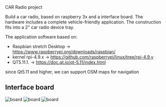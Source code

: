 CAR Radio project

Build a car radio, based on raspberry 3x and a interface board.
The hardware includes a complete vehicle-friendly application.
The construction fits into a 2" car radio device tray.

The application software based on:
- Raspbian stretch Desktop -> https://www.raspberrypi.org/downloads/raspbian/
- kernel rpi-4.9.x -> https://github.com/raspberrypi/linux/tree/rpi-4.9.y
- QT5.11.1.                -> https://doc.qt.io/qt-5.11/index.html

since Qt5.11 and higher, we can support OSM maps for navigation

Interface board
------------------------

![board](https://github.com/hj-arlt/rpi3-car-radio/tree/master/pictures/IMG_20171130_184029.png)
![board](https://github.com/hj-arlt/rpi3-car-radio/tree/master/pictures/IMG_20171130_183857.png)
![board](https://github.com/hj-arlt/rpi3-car-radio/tree/master/pictures/IMG_20171130_183708.png)

